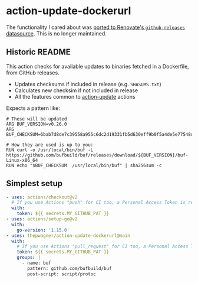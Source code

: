 # action-update-dockerurl

The functionality I cared about was [ported to Renovate's `github-releases` datasource](https://github.com/renovatebot/renovate/pull/10947). This is no longer maintained.

## Historic README

This action checks for available updates to binaries fetched in a Dockerfile, from GitHub releases.

* Updates checksums if included in release (e.g. `SHASUMS.txt`)
* Calculates new checksim if not included in release
* All the features common to [action-update](https://github.com/thepwagner/action-update) actions

Expects a pattern like:
```
# These will be updated
ARG BUF_VERSION=v0.26.0
ARG BUF_CHECKSUM=6bab7d8de7c39558a955c6dc2d19331fb5d630eff9b0f5a4de5e77548db20331

# How they are used is up to you:
RUN curl -o /usr/local/bin/buf -L https://github.com/bufbuild/buf/releases/download/${BUF_VERSION}/buf-Linux-x86_64
RUN echo "$BUF_CHECKSUM  /usr/local/bin/buf" | sha256sum -c
```

## Simplest setup

```yaml
- uses: actions/checkout@v2
  # If you use Actions "push" for CI too, a Personal Access Token is required for update PRs to trigger
  with:
    token: ${{ secrets.MY_GITHUB_PAT }}
- uses: actions/setup-go@v2
  with:
    go-version: '1.15.0'
- uses: thepwagner/action-update-dockerurl@main
  with:
    # If you use Actions "pull_request" for CI too, a Personal Access Token is required for update PRs to trigger
    token: ${{ secrets.MY_GITHUB_PAT }}
    groups: |
      - name: buf
        pattern: github.com/bufbuild/buf
        post-script: script/protoc
```
